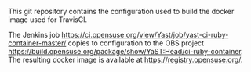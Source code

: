 
This git repository contains the configuration used to build the docker
image used for TravisCI.

The Jenkins job
https://ci.opensuse.org/view/Yast/job/yast-ci-ruby-container-master/
copies to configuration to the OBS project
https://build.opensuse.org/package/show/YaST:Head/ci-ruby-container. The
resulting docker image is available at https://registry.opensuse.org/.

